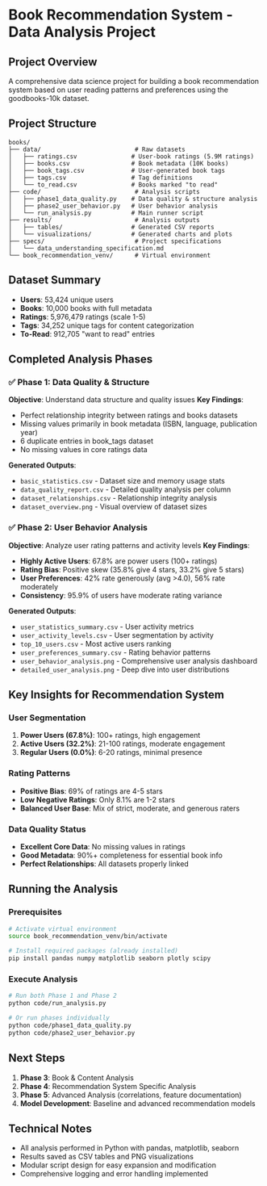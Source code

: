 # Book Recommendation System - Data Analysis Project

## Project Overview
A comprehensive data science project for building a book recommendation system based on user reading patterns and preferences using the goodbooks-10k dataset.

## Project Structure
```
books/
├── data/                          # Raw datasets
│   ├── ratings.csv               # User-book ratings (5.9M ratings)
│   ├── books.csv                 # Book metadata (10K books)
│   ├── book_tags.csv             # User-generated book tags
│   ├── tags.csv                  # Tag definitions
│   └── to_read.csv               # Books marked "to read"
├── code/                          # Analysis scripts
│   ├── phase1_data_quality.py    # Data quality & structure analysis
│   ├── phase2_user_behavior.py   # User behavior analysis
│   └── run_analysis.py           # Main runner script
├── results/                       # Analysis outputs
│   ├── tables/                   # Generated CSV reports
│   └── visualizations/           # Generated charts and plots
├── specs/                         # Project specifications
│   └── data_understanding_specification.md
└── book_recommendation_venv/      # Virtual environment

```

## Dataset Summary
- **Users**: 53,424 unique users
- **Books**: 10,000 books with full metadata
- **Ratings**: 5,976,479 ratings (scale 1-5)
- **Tags**: 34,252 unique tags for content categorization
- **To-Read**: 912,705 "want to read" entries

## Completed Analysis Phases

### ✅ Phase 1: Data Quality & Structure
**Objective**: Understand data structure and quality issues
**Key Findings**:
- Perfect relationship integrity between ratings and books datasets
- Missing values primarily in book metadata (ISBN, language, publication year)
- 6 duplicate entries in book_tags dataset
- No missing values in core ratings data

**Generated Outputs**:
- `basic_statistics.csv` - Dataset size and memory usage stats
- `data_quality_report.csv` - Detailed quality analysis per column
- `dataset_relationships.csv` - Relationship integrity analysis
- `dataset_overview.png` - Visual overview of dataset sizes

### ✅ Phase 2: User Behavior Analysis
**Objective**: Analyze user rating patterns and activity levels
**Key Findings**:
- **Highly Active Users**: 67.8% are power users (100+ ratings)
- **Rating Bias**: Positive skew (35.8% give 4 stars, 33.2% give 5 stars)
- **User Preferences**: 42% rate generously (avg >4.0), 56% rate moderately
- **Consistency**: 95.9% of users have moderate rating variance

**Generated Outputs**:
- `user_statistics_summary.csv` - User activity metrics
- `user_activity_levels.csv` - User segmentation by activity
- `top_10_users.csv` - Most active users ranking
- `user_preferences_summary.csv` - Rating behavior patterns
- `user_behavior_analysis.png` - Comprehensive user analysis dashboard
- `detailed_user_analysis.png` - Deep dive into user distributions

## Key Insights for Recommendation System

### User Segmentation
1. **Power Users (67.8%)**: 100+ ratings, high engagement
2. **Active Users (32.2%)**: 21-100 ratings, moderate engagement  
3. **Regular Users (0.0%)**: 6-20 ratings, minimal presence

### Rating Patterns
- **Positive Bias**: 69% of ratings are 4-5 stars
- **Low Negative Ratings**: Only 8.1% are 1-2 stars
- **Balanced User Base**: Mix of strict, moderate, and generous raters

### Data Quality Status
- **Excellent Core Data**: No missing values in ratings
- **Good Metadata**: 90%+ completeness for essential book info
- **Perfect Relationships**: All datasets properly linked

## Running the Analysis

### Prerequisites
```bash
# Activate virtual environment
source book_recommendation_venv/bin/activate

# Install required packages (already installed)
pip install pandas numpy matplotlib seaborn plotly scipy
```

### Execute Analysis
```bash
# Run both Phase 1 and Phase 2
python code/run_analysis.py

# Or run phases individually
python code/phase1_data_quality.py
python code/phase2_user_behavior.py
```

## Next Steps
1. **Phase 3**: Book & Content Analysis
2. **Phase 4**: Recommendation System Specific Analysis  
3. **Phase 5**: Advanced Analysis (correlations, feature documentation)
4. **Model Development**: Baseline and advanced recommendation models

## Technical Notes
- All analysis performed in Python with pandas, matplotlib, seaborn
- Results saved as CSV tables and PNG visualizations
- Modular script design for easy expansion and modification
- Comprehensive logging and error handling implemented 